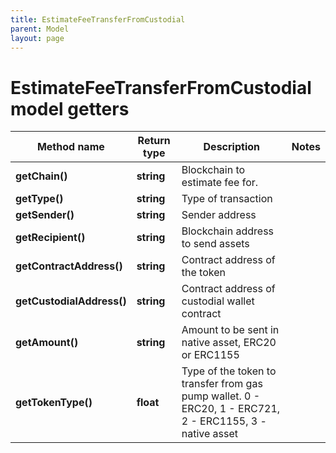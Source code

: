 ```yaml
---
title: EstimateFeeTransferFromCustodial
parent: Model
layout: page
---
```


# EstimateFeeTransferFromCustodial model getters

Method name | Return type | Description | Notes
------------ | ------------- | ------------- | -------------
**getChain()** | **string** | Blockchain to estimate fee for. |
**getType()** | **string** | Type of transaction |
**getSender()** | **string** | Sender address |
**getRecipient()** | **string** | Blockchain address to send assets |
**getContractAddress()** | **string** | Contract address of the token |
**getCustodialAddress()** | **string** | Contract address of custodial wallet contract |
**getAmount()** | **string** | Amount to be sent in native asset, ERC20 or ERC1155 |
**getTokenType()** | **float** | Type of the token to transfer from gas pump wallet. 0 - ERC20, 1 - ERC721, 2 - ERC1155, 3 - native asset |


